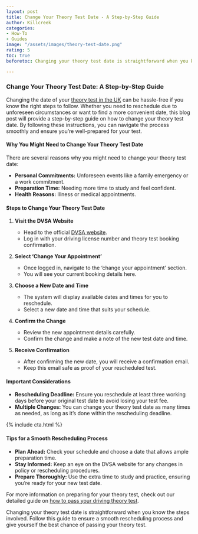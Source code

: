 ```yaml
---
layout: post
title: Change Your Theory Test Date - A Step-by-Step Guide
author: Killcreek
categories:
- How-To
- Guides
image: "/assets/images/theory-test-date.png"
rating: 5
toc: true
beforetoc: Changing your theory test date is straightforward when you know the steps involved. Follow this guide to ensure a smooth rescheduling process and give yourself the best chance of passing your theory test.

---
```

### Change Your Theory Test Date: A Step-by-Step Guide

Changing the date of your [theory test in the UK](/dvsa-theory-test/) can be hassle-free if you know the right steps to follow. Whether you need to reschedule due to unforeseen circumstances or want to find a more convenient date, this blog post will provide a step-by-step guide on how to change your theory test date. By following these instructions, you can navigate the process smoothly and ensure you’re well-prepared for your test.

#### Why You Might Need to Change Your Theory Test Date

There are several reasons why you might need to change your theory test date:
- **Personal Commitments:** Unforeseen events like a family emergency or a work commitment.
- **Preparation Time:** Needing more time to study and feel confident.
- **Health Reasons:** Illness or medical appointments.

#### Steps to Change Your Theory Test Date

1. **Visit the DVSA Website**
   - Head to the official [DVSA website](https://www.gov.uk/change-theory-test).
   - Log in with your driving license number and theory test booking confirmation.

2. **Select ‘Change Your Appointment’**
   - Once logged in, navigate to the ‘change your appointment’ section.
   - You will see your current booking details here.

3. **Choose a New Date and Time**
   - The system will display available dates and times for you to reschedule.
   - Select a new date and time that suits your schedule.

4. **Confirm the Change**
   - Review the new appointment details carefully.
   - Confirm the change and make a note of the new test date and time.

5. **Receive Confirmation**
   - After confirming the new date, you will receive a confirmation email.
   - Keep this email safe as proof of your rescheduled test.

#### Important Considerations

- **Rescheduling Deadline:** Ensure you reschedule at least three working days before your original test date to avoid losing your test fee.
- **Multiple Changes:** You can change your theory test date as many times as needed, as long as it’s done within the rescheduling deadline.


{% include cta.html %}

#### Tips for a Smooth Rescheduling Process

- **Plan Ahead:** Check your schedule and choose a date that allows ample preparation time.
- **Stay Informed:** Keep an eye on the DVSA website for any changes in policy or rescheduling procedures.
- **Prepare Thoroughly:** Use the extra time to study and practice, ensuring you’re ready for your new test date.

For more information on preparing for your theory test, check out our detailed guide on [how to pass your driving theory test](/theory-test-essential-tips-for-success/).  

Changing your theory test date is straightforward when you know the steps involved. Follow this guide to ensure a smooth rescheduling process and give yourself the best chance of passing your theory test.

 
